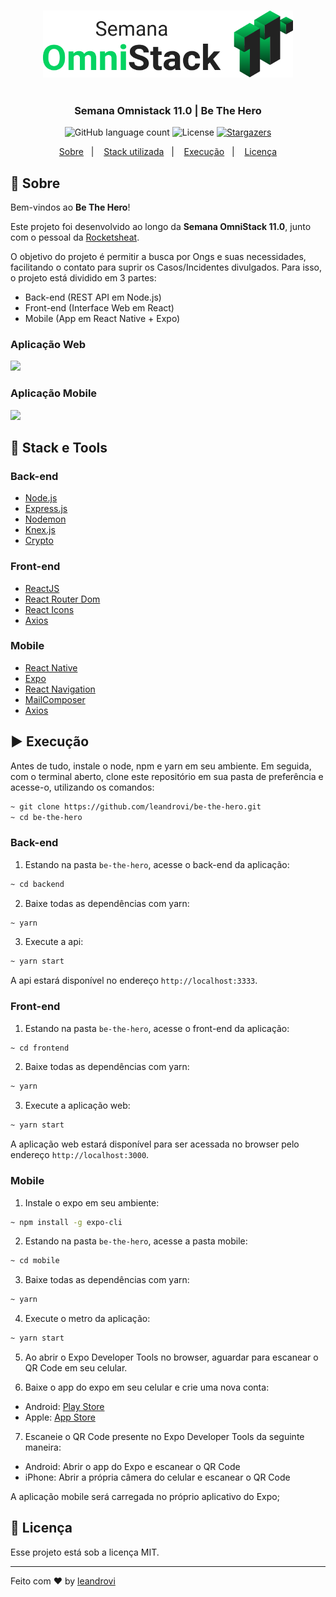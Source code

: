 <h3 align="center">
    <img alt="GoStack" src="./.github/logo.svg" width="400px" />
</h3>

<h1 align="center"></h1>

<h3 align="center">
  Semana Omnistack 11.0 | Be The Hero
</h3>

<p align="center">
  <img alt="GitHub language count" src="https://img.shields.io/github/languages/count/leandrovi/bethehero?color=%2304D361">

  <img alt="License" src="https://img.shields.io/badge/license-MIT-%2304D361">

  <a href="https://github.com/leandrovi/bethehero/stargazers">
    <img alt="Stargazers" src="https://img.shields.io/github/stars/leandrovi/bethehero?style=social">
  </a>
</p>

<p align="center">
  <a href="#rocket-sobre">Sobre</a>&nbsp;&nbsp;&nbsp;|&nbsp;&nbsp;&nbsp;
  <a href="#wrench-stack-e-tools">Stack utilizada</a>&nbsp;&nbsp;&nbsp;|&nbsp;&nbsp;&nbsp;
  <a href="#arrow-forward-execuçao">Execução</a>&nbsp;&nbsp;&nbsp;|&nbsp;&nbsp;&nbsp;
  <a href="#memo-licença">Licença</a>
</p>

## :rocket: Sobre

Bem-vindos ao **Be The Hero**!

Este projeto foi desenvolvido ao longo da **Semana OmniStack 11.0**, junto com o pessoal da [Rocketsheat](https://github.com/Rocketseat).

O objetivo do projeto é permitir a busca por Ongs e suas necessidades, facilitando o contato para suprir os Casos/Incidentes divulgados. Para isso, o projeto está dividido em 3 partes:

- Back-end (REST API em Node.js)
- Front-end (Interface Web em React)
- Mobile (App em React Native + Expo)

### Aplicação Web

![](./github/web.gif)

### Aplicação Mobile

![](./github/mobile.gif)

## :wrench: Stack e Tools

### Back-end

- [Node.js](https://nodejs.org/en/)
- [Express.js](https://expressjs.com/)
- [Nodemon](https://nodemon.io/)
- [Knex.js](http://knexjs.org/)
- [Crypto](https://nodejs.org/api/crypto.html)

### Front-end

- [ReactJS](https://reactjs.org/)
- [React Router Dom](https://www.npmjs.com/package/react-router-dom)
- [React Icons](https://react-icons.netlify.com/#/)
- [Axios](https://github.com/axios/axios)

### Mobile

- [React Native](https://reactnative.dev/)
- [Expo](https://expo.io/)
- [React Navigation](https://reactnavigation.org/)
- [MailComposer](https://docs.expo.io/versions/latest/sdk/mail-composer/)
- [Axios](https://github.com/axios/axios)

## :arrow_forward: Execução

Antes de tudo, instale o node, npm e yarn em seu ambiente.
Em seguida, com o terminal aberto, clone este repositório em sua pasta de preferência e acesse-o, utilizando os comandos:

```bash
~ git clone https://github.com/leandrovi/be-the-hero.git
~ cd be-the-hero
```

### Back-end

1. Estando na pasta `be-the-hero`, acesse o back-end da aplicação:

```bash
~ cd backend
```

2. Baixe todas as dependências com yarn:

```bash
~ yarn
```

3. Execute a api:

```bash
~ yarn start
```

A api estará disponível no endereço `http://localhost:3333`.

### Front-end

1. Estando na pasta `be-the-hero`, acesse o front-end da aplicação:

```bash
~ cd frontend
```

2. Baixe todas as dependências com yarn:

```bash
~ yarn
```

3. Execute a aplicação web:

```bash
~ yarn start
```

A aplicação web estará disponível para ser acessada no browser pelo endereço `http://localhost:3000`.

### Mobile

1. Instale o expo em seu ambiente:

```bash
~ npm install -g expo-cli
```

2. Estando na pasta `be-the-hero`, acesse a pasta mobile:

```bash
~ cd mobile
```

3. Baixe todas as dependências com yarn:

```bash
~ yarn
```

4. Execute o metro da aplicação:

```bash
~ yarn start
```

5. Ao abrir o Expo Developer Tools no browser, aguardar para escanear o QR Code em seu celular.

6. Baixe o app do expo em seu celular e crie uma nova conta:

- Android: [Play Store](https://play.google.com/store/apps/details?id=host.exp.exponent&hl=en)
- Apple: [App Store](https://apps.apple.com/us/app/expo-client/id982107779)

7. Escaneie o QR Code presente no Expo Developer Tools da seguinte maneira:

- Android: Abrir o app do Expo e escanear o QR Code
- iPhone: Abrir a própria câmera do celular e escanear o QR Code

A aplicação mobile será carregada no próprio aplicativo do Expo;

## :memo: Licença

Esse projeto está sob a licença MIT.

---

Feito com ♥ by [leandrovi](https://github.com/leandrovi)
